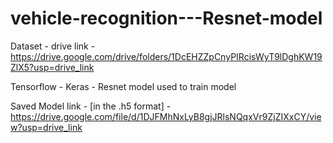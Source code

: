 # vehicle-recognition---Resnet-model

Dataset - drive link - https://drive.google.com/drive/folders/1DcEHZZpCnyPIRcisWyT9lDghKW19ZlX5?usp=drive_link

Tensorflow - Keras - Resnet model used to train model

Saved Model link - [in the .h5 format] - https://drive.google.com/file/d/1DJFMhNxLyB8gjJRlsNQqxVr9ZjZIXxCY/view?usp=drive_link


